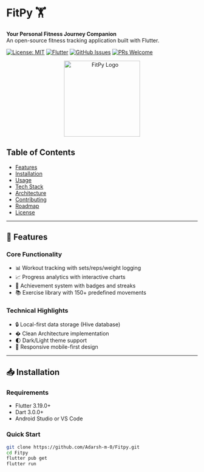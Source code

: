 # FitPy 🏋️

**Your Personal Fitness Journey Companion**  
An open-source fitness tracking application built with Flutter.

[![License: MIT](https://img.shields.io/badge/License-MIT-blue.svg)](LICENSE)
[![Flutter](https://img.shields.io/badge/Flutter-3.19+-blue.svg)](https://flutter.dev)
[![GitHub Issues](https://img.shields.io/github/issues/Adarsh-m-0/Fitpy)](https://github.com/Adarsh-m-0/Fitpy/issues)
[![PRs Welcome](https://img.shields.io/badge/PRs-welcome-brightgreen.svg)](CONTRIBUTING.md)

<p align="center">
  <img src="assets/app_icon.png" width="200" alt="FitPy Logo">
</p>

## Table of Contents
- [Features](#-features)
- [Installation](#-installation)
- [Usage](#-usage)
- [Tech Stack](#-tech-stack)
- [Architecture](#-architecture)
- [Contributing](#-contributing)
- [Roadmap](#-roadmap)
- [License](#-license)

---

## 🚀 Features

### Core Functionality
- 📊 Workout tracking with sets/reps/weight logging
- 📈 Progress analytics with interactive charts
- 🏅 Achievement system with badges and streaks
- 📚 Exercise library with 150+ predefined movements

### Technical Highlights
- 🔒 Local-first data storage (Hive database)
- � Clean Architecture implementation
- 🌓 Dark/Light theme support
- 📱 Responsive mobile-first design

---

## 📥 Installation

### Requirements
- Flutter 3.19.0+
- Dart 3.0.0+
- Android Studio or VS Code

### Quick Start
```bash
git clone https://github.com/Adarsh-m-0/Fitpy.git
cd Fitpy
flutter pub get
flutter run
